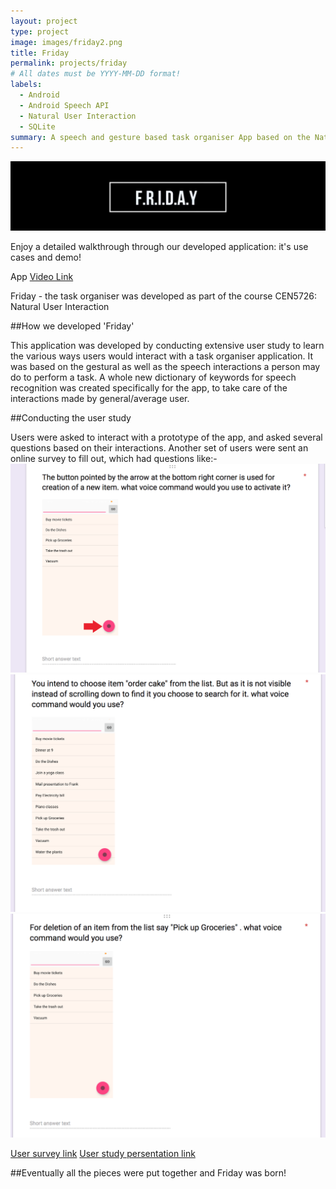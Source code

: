 ```yaml
---
layout: project
type: project
image: images/friday2.png
title: Friday
permalink: projects/friday
# All dates must be YYYY-MM-DD format!
labels:
  - Android
  - Android Speech API
  - Natural User Interaction
  - SQLite
summary: A speech and gesture based task organiser App based on the Natural User Interaction methodologies and surveys
---
```


<img class="ui image" src="../images/fridayheader.png">

Enjoy a detailed walkthrough through our developed application: it's use cases and demo!

App [Video Link](https://www.youtube.com/watch?v=oFvKx148R0E)

Friday - the task organiser was developed as part of the course CEN5726: Natural User Interaction

##How we developed 'Friday'

This application was developed by conducting extensive user study to learn the various ways users would interact with a task organiser application. It was based on the gestural as well as the speech interactions a person may do to perform a task.
A whole new dictionary of keywords for speech recognition was created specifically for the app, to take care of the interactions made by general/average user.

##Conducting the user study

Users were asked to interact with a prototype of the app, and asked several questions based on their interactions.
Another set of users were sent an online survey to fill out, which had questions like:-
<img class="ui image" src="../images/fridayq1.png">
<img class="ui image" src="../images/fridayq2.png">
<img class="ui image" src="../images/fridayq3.png">

[User survey link](https://docs.google.com/forms/d/14Z8ojrB_L2o6NfSiPg_PTUCGWdoFgKKl_jc2LB8gmLY/edit)
[User study persentation link](https://docs.google.com/presentation/d/1oGPNu3mvny32ylAmwHBT37zBb4viN44Dky4AwqEJ7Mo/edit#slide=id.p)

##Eventually all the pieces were put together and Friday was born!
